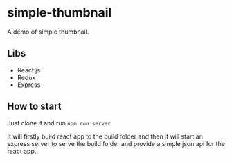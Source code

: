 # simple-thumbnail
A demo of simple thumbnail.

## Libs
- React.js
- Redux
- Express


## How to start
Just clone it and run `npm run server`

It will firstly build react app to the build folder and then it will start an express server to serve the build folder and provide a simple json api for the react app.
